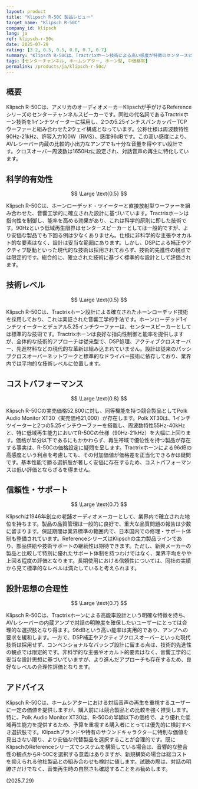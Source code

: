```yaml
---
layout: product
title: "Klipsch R-50C 製品レビュー"
target_name: "Klipsch R-50C"
company_id: klipsch
lang: ja
ref: klipsch-r-50c
date: 2025-07-29
rating: [3.2, 0.5, 0.5, 0.8, 0.7, 0.7]
summary: "Klipsch R-50Cは、Tractrixホーン技術による高い感度が特徴のセンタースピーカーです。しかし、より安価で周波数特性に優れる競合製品が存在するため、コストパフォーマンスに深刻な課題を抱えています。"
tags: [センターチャンネル, ホームシアター, ホーン型, 中価格帯]
permalink: /products/ja/klipsch-r-50c/
---
```


## 概要

Klipsch R-50Cは、アメリカのオーディオメーカーKlipschが手がけるReferenceシリーズのセンターチャンネルスピーカーです。同社の代名詞であるTractrixホーン技術を1インチツイーターに採用し、2つの5.25インチスパンカッパーTCPウーファーと組み合わせた2ウェイ構成となっています。公称仕様は周波数特性90Hz-21kHz、許容入力100W（RMS）、感度96dBです。この高い感度により、AVレシーバー内蔵の比較的小出力なアンプでも十分な音量を得やすい設計です。クロスオーバー周波数は1650Hzに設定され、対話音声の再生に特化しています。

## 科学的有効性

$$ \Large \text{0.5} $$

Klipsch R-50Cは、ホーンローデッド・ツイーターと直接放射型ウーファーを組み合わせた、音響工学的に確立された設計に基づいています。Tractrixホーンは指向性を制御し、能率を高める効果があり、これは科学的原則に即した技術です。90Hzという低域再生限界はセンタースピーカーとしては一般的ですが、より安価な製品でも下回る例は少なくありません。仕様に非科学的な主張やオカルト的な要素はなく、設計は妥当な範囲にあります。しかし、DSPによる補正やアクティブ駆動といった現代的な技術は採用されておらず、技術的先進性の観点では限定的です。総合的に、確立された技術に基づく標準的な設計として評価されます。

## 技術レベル

$$ \Large \text{0.5} $$

Klipsch R-50Cは、Tractrixホーン設計による確立されたホーンローデッド技術を採用しており、これは実証された音響工学的手法です。ホーンローデッド1インチツイーターとデュアル5.25インチウーファーは、センタースピーカーとしては標準的な技術です。Tractrixホーンは良好な指向性制御と能率を提供しますが、全体的な技術的アプローチは従来型で、DSP処理、アクティブクロスオーバー、先進材料などの現代的な革新は組み込まれていません。設計は従来のパッシブクロスオーバーネットワークと標準的なドライバー技術に依存しており、業界内では平均的な技術レベルに位置します。

## コストパフォーマンス

$$ \Large \text{0.8} $$

Klipsch R-50Cの実売価格52,800に対し、同等機能を持つ競合製品としてPolk Audio Monitor XT30（実売価格21,000）が存在します。Polk XT30は、1インチツイーターと2つの5.25インチウーファーを搭載し、周波数特性55Hz-40kHzと、特に低域再生能力においてR-50Cの仕様（90Hz-21kHz）を大幅に上回ります。価格が半分以下であるにもかかわらず、再生帯域で優位性を持つ製品が存在する事実は、R-50Cの価格設定に疑問を呈します。Tractrixホーンによる96dBの高感度という利点を考慮しても、その付加価値が価格差を正当化できるかは疑問です。基本性能で勝る選択肢が著しく安価に存在するため、コストパフォーマンスは低い評価とならざるを得ません。

## 信頼性・サポート

$$ \Large \text{0.7} $$

Klipschは1946年創立の老舗オーディオメーカーとして、業界内で確立された地位を持ちます。製品の品質管理は一般的に良好で、重大な品質問題の報告は少数に留まります。保証期間は業界標準の範囲内で、日本国内での修理・サポート体制も整備されています。ReferenceシリーズはKlipschの主力製品ラインであり、部品供給や技術サポートの継続性は期待できます。ただし、新興メーカーの製品と比較して特別に優れたサポート体制を持つわけではなく、業界平均をやや上回る程度の評価となります。長期使用における信頼性については、同社の実績から見て標準的なレベルは満たしていると考えられます。

## 設計思想の合理性

$$ \Large \text{0.7} $$

Klipsch R-50Cは、Tractrixホーンによる高能率設計という明確な特徴を持ち、AVレシーバーの内蔵アンプで対話の明瞭度を確保したいユーザーにとっては合理的な選択肢となり得ます。96dBという高い能率は実用的であり、アンプへの要求を緩和します。一方で、DSP補正やアクティブクロスオーバーといった現代技術は採用せず、コンベンショナルなパッシブ設計に留まる点は、技術的先進性の観点では限定的です。非科学的な主張やオカルト的要素はなく、音響工学的に妥当な設計思想に基づいていますが、より進んだアプローチも存在するため、良好なレベルの合理性評価となります。

## アドバイス

Klipsch R-50Cは、ホームシアターにおける対話音声の再生を重視するユーザーに一定の価値を提供しますが、購入前には競合製品との比較を強く推奨します。特に、Polk Audio Monitor XT30は、R-50Cの半額以下の価格で、より優れた低域再生能力を提供するため、予算を重視する購入者にとっては優先的に検討すべき選択肢です。Klipschブランドや特有のサウンドキャラクターに特別な価値を見出さない限り、より安価な代替製品を選択することが合理的です。既にKlipschのReferenceシリーズでシステムを構築している場合は、音響的な整合性の観点からR-50Cを選択する意義はありますが、新規構築の場合は総コストを抑えられる他社製品との組み合わせも検討に値します。試聴の際は、対話の明瞭さだけでなく、音楽再生時の自然さも確認することをお勧めします。

(2025.7.29)
